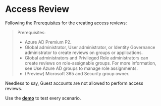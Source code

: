 # Access Review

Following the [Prerequisites][1] for the creating access reviews:

> Prerequisites:
> - Azure AD Premium P2.
> - Global administrator, User administrator, or Identity Governance administrator to create reviews on groups or applications.
> - Global administrators and Privileged Role administrators can create reviews on role-assignable groups. For more information, see Use Azure AD groups to manage role assignments.
> - (Preview) Microsoft 365 and Security group owner.

Needless to say, Guest accounts are not allowed to perform access reviews.

Use the **[demo][2]** to test every scenario.

[1]: https://docs.microsoft.com/en-us/azure/active-directory/governance/create-access-review#prerequisites
[2]: https://github.com/epomatti/awsome-az104/tree/main/demos/aad/access-review